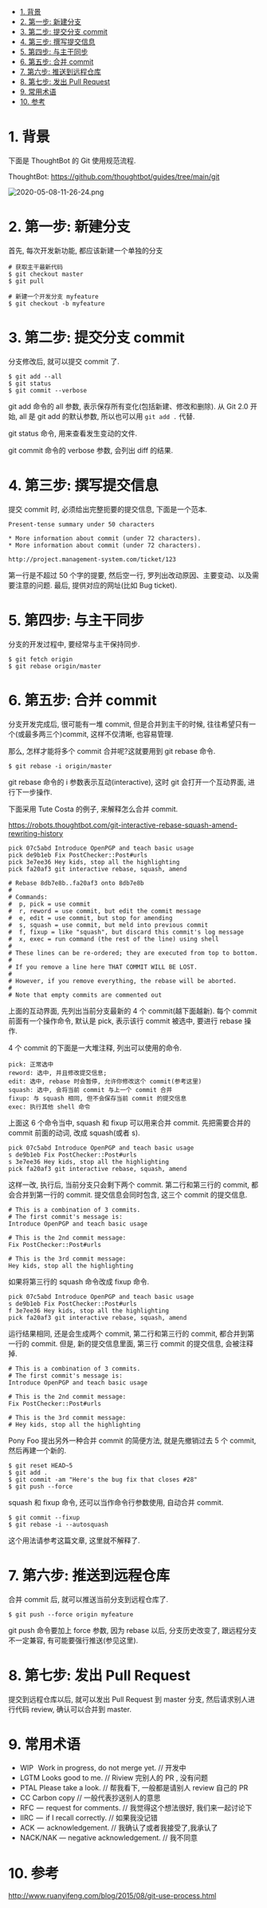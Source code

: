 
<!-- @import "[TOC]" {cmd="toc" depthFrom=1 depthTo=6 orderedList=false} -->

<!-- code_chunk_output -->

- [1. 背景](#1-背景)
- [2. 第一步: 新建分支](#2-第一步-新建分支)
- [3. 第二步: 提交分支 commit](#3-第二步-提交分支-commit)
- [4. 第三步: 撰写提交信息](#4-第三步-撰写提交信息)
- [5. 第四步: 与主干同步](#5-第四步-与主干同步)
- [6. 第五步: 合并 commit](#6-第五步-合并-commit)
- [7. 第六步: 推送到远程仓库](#7-第六步-推送到远程仓库)
- [8. 第七步: 发出 Pull Request](#8-第七步-发出-pull-request)
- [9. 常用术语](#9-常用术语)
- [10. 参考](#10-参考)

<!-- /code_chunk_output -->


# 1. 背景

下面是 ThoughtBot 的 Git 使用规范流程.

ThoughtBot: https://github.com/thoughtbot/guides/tree/main/git

![2020-05-08-11-26-24.png](./images/2020-05-08-11-26-24.png)

# 2. 第一步: 新建分支

首先, 每次开发新功能, 都应该新建一个单独的分支

```
# 获取主干最新代码
$ git checkout master
$ git pull

# 新建一个开发分支 myfeature
$ git checkout -b myfeature
```

# 3. 第二步: 提交分支 commit

分支修改后, 就可以提交 commit 了.

```
$ git add --all
$ git status
$ git commit --verbose
```

git add 命令的 all 参数, 表示保存所有变化(包括新建、修改和删除). 从 Git 2.0 开始, all 是 git add 的默认参数, 所以也可以用 `git add .` 代替.

git status 命令, 用来查看发生变动的文件.

git commit 命令的 verbose 参数, 会列出 diff 的结果.

# 4. 第三步: 撰写提交信息

提交 commit 时, 必须给出完整扼要的提交信息, 下面是一个范本.

```
Present-tense summary under 50 characters

* More information about commit (under 72 characters).
* More information about commit (under 72 characters).

http://project.management-system.com/ticket/123
```

第一行是不超过 50 个字的提要, 然后空一行, 罗列出改动原因、主要变动、以及需要注意的问题. 最后, 提供对应的网址(比如 Bug ticket).

# 5. 第四步: 与主干同步

分支的开发过程中, 要经常与主干保持同步.

```
$ git fetch origin
$ git rebase origin/master
```

# 6. 第五步: 合并 commit

分支开发完成后, 很可能有一堆 commit, 但是合并到主干的时候, 往往希望只有一个(或最多两三个)commit, 这样不仅清晰, 也容易管理.

那么, 怎样才能将多个 commit 合并呢?这就要用到 git rebase 命令.

```
$ git rebase -i origin/master
```

git rebase 命令的 i 参数表示互动(interactive), 这时 git 会打开一个互动界面, 进行下一步操作.

下面采用 Tute Costa 的例子, 来解释怎么合并 commit.

https://robots.thoughtbot.com/git-interactive-rebase-squash-amend-rewriting-history

```
pick 07c5abd Introduce OpenPGP and teach basic usage
pick de9b1eb Fix PostChecker::Post#urls
pick 3e7ee36 Hey kids, stop all the highlighting
pick fa20af3 git interactive rebase, squash, amend

# Rebase 8db7e8b..fa20af3 onto 8db7e8b
#
# Commands:
#  p, pick = use commit
#  r, reword = use commit, but edit the commit message
#  e, edit = use commit, but stop for amending
#  s, squash = use commit, but meld into previous commit
#  f, fixup = like "squash", but discard this commit's log message
#  x, exec = run command (the rest of the line) using shell
#
# These lines can be re-ordered; they are executed from top to bottom.
#
# If you remove a line here THAT COMMIT WILL BE LOST.
#
# However, if you remove everything, the rebase will be aborted.
#
# Note that empty commits are commented out
```

上面的互动界面, 先列出当前分支最新的 4 个 commit(越下面越新). 每个 commit 前面有一个操作命令, 默认是 pick, 表示该行 commit 被选中, 要进行 rebase 操作.

4 个 commit 的下面是一大堆注释, 列出可以使用的命令.

```
pick: 正常选中
reword: 选中, 并且修改提交信息;
edit: 选中, rebase 时会暂停, 允许你修改这个 commit(参考这里)
squash: 选中, 会将当前 commit 与上一个 commit 合并
fixup: 与 squash 相同, 但不会保存当前 commit 的提交信息
exec: 执行其他 shell 命令
```

上面这 6 个命令当中, squash 和 fixup 可以用来合并 commit. 先把需要合并的 commit 前面的动词, 改成 squash(或者 s).

```
pick 07c5abd Introduce OpenPGP and teach basic usage
s de9b1eb Fix PostChecker::Post#urls
s 3e7ee36 Hey kids, stop all the highlighting
pick fa20af3 git interactive rebase, squash, amend
```

这样一改, 执行后, 当前分支只会剩下两个 commit. 第二行和第三行的 commit, 都会合并到第一行的 commit. 提交信息会同时包含, 这三个 commit 的提交信息.

```
# This is a combination of 3 commits.
# The first commit's message is:
Introduce OpenPGP and teach basic usage

# This is the 2nd commit message:
Fix PostChecker::Post#urls

# This is the 3rd commit message:
Hey kids, stop all the highlighting
```

如果将第三行的 squash 命令改成 fixup 命令.

```
pick 07c5abd Introduce OpenPGP and teach basic usage
s de9b1eb Fix PostChecker::Post#urls
f 3e7ee36 Hey kids, stop all the highlighting
pick fa20af3 git interactive rebase, squash, amend
```

运行结果相同, 还是会生成两个 commit, 第二行和第三行的 commit, 都合并到第一行的 commit. 但是, 新的提交信息里面, 第三行 commit 的提交信息, 会被注释掉.

```
# This is a combination of 3 commits.
# The first commit's message is:
Introduce OpenPGP and teach basic usage

# This is the 2nd commit message:
Fix PostChecker::Post#urls

# This is the 3rd commit message:
# Hey kids, stop all the highlighting
```

Pony Foo 提出另外一种合并 commit 的简便方法, 就是先撤销过去 5 个 commit, 然后再建一个新的.

```
$ git reset HEAD~5
$ git add .
$ git commit -am "Here's the bug fix that closes #28"
$ git push --force
```

squash 和 fixup 命令, 还可以当作命令行参数使用, 自动合并 commit.

```
$ git commit --fixup
$ git rebase -i --autosquash
```

这个用法请参考这篇文章, 这里就不解释了.

# 7. 第六步: 推送到远程仓库

合并 commit 后, 就可以推送当前分支到远程仓库了.

```
$ git push --force origin myfeature
```

git push 命令要加上 force 参数, 因为 rebase 以后, 分支历史改变了, 跟远程分支不一定兼容, 有可能要强行推送(参见这里).

# 8. 第七步: 发出 Pull Request

提交到远程仓库以后, 就可以发出 Pull Request 到 master 分支, 然后请求别人进行代码 review, 确认可以合并到 master.

# 9. 常用术语

* WIP   Work in progress, do not merge yet. // 开发中
* LGTM Looks good to me. // Riview 完别人的 PR , 没有问题
* PTAL Please take a look. // 帮我看下, 一般都是请别人 review 自己的 PR
* CC Carbon copy // 一般代表抄送别人的意思
* RFC  —  request for comments. // 我觉得这个想法很好, 我们来一起讨论下
* IIRC  —  if I recall correctly. // 如果我没记错
* ACK  —  acknowledgement. // 我确认了或者我接受了,我承认了
* NACK/NAK — negative acknowledgement. // 我不同意

# 10. 参考

http://www.ruanyifeng.com/blog/2015/08/git-use-process.html